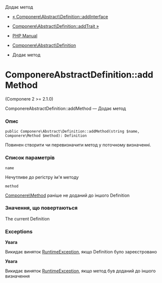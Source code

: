Додає метод

-   [« Componere\\Abstract\\Definition::addInterface](componere-abstract-definition.addinterface.html)
    
-   [Componere\\Abstract\\Definition::addTrait »](componere-abstract-definition.addtrait.html)
    
-   [PHP Manual](index.html)
    
-   [Componere\\Abstract\\Definition](class.componere-abstract-definition.html)
    
-   Додає метод
    

# ComponereAbstractDefinition::addMethod

(Componere 2 >= 2.1.0)

ComponereAbstractDefinition::addMethod — Додає метод

### Опис

```methodsynopsis
public Componere\Abstract\Definition::addMethod(string $name, Componere\Method $method): Definition
```

Повинен створити чи перевизначити метод у поточному визначенні.

### Список параметрів

`name`

Нечутливе до регістру ім'я методу

`method`

[Componere\\Method](class.componere-method.html) раніше не доданий до іншого Definition

### Значення, що повертаються

The current Definition

### Exceptions

**Увага**

Викидає виняток [RuntimeException](class.runtimeexception.html), якщо Definition було зареєстровано

**Увага**

Викидає виняток [RuntimeException](class.runtimeexception.html), якщо метод був доданий до іншого визначення